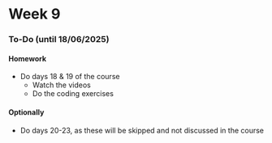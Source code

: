 # Week 9

### To-Do (until 18/06/2025)

#### Homework

* Do days 18 & 19 of the course
  * Watch the videos
  * Do the coding exercises

#### Optionally

* Do days 20-23, as these will be skipped and not discussed in the course

